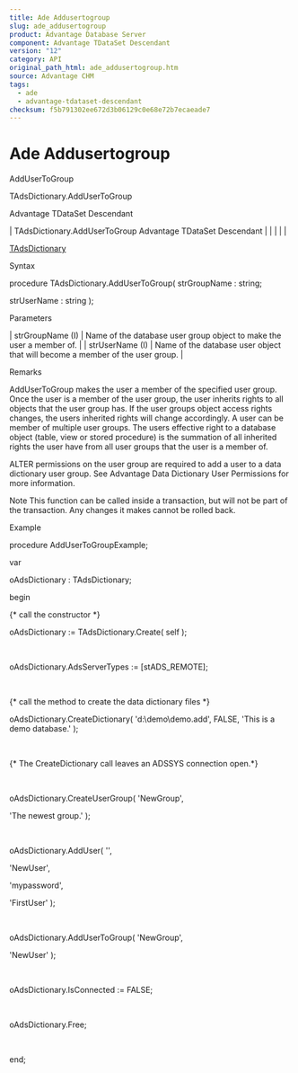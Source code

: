 ```yaml
---
title: Ade Addusertogroup
slug: ade_addusertogroup
product: Advantage Database Server
component: Advantage TDataSet Descendant
version: "12"
category: API
original_path_html: ade_addusertogroup.htm
source: Advantage CHM
tags:
  - ade
  - advantage-tdataset-descendant
checksum: f5b791302ee672d3b06129c0e68e72b7ecaeade7
---
```


# Ade Addusertogroup

AddUserToGroup

TAdsDictionary.AddUserToGroup

Advantage TDataSet Descendant

| TAdsDictionary.AddUserToGroup  Advantage TDataSet Descendant |  |  |  |  |

[TAdsDictionary](ade_tadsdictionary.md)

Syntax

procedure TAdsDictionary.AddUserToGroup( strGroupName : string;

strUserName : string );

Parameters

| strGroupName (I) | Name of the database user group object to make the user a member of. |
| strUserName (I) | Name of the database user object that will become a member of the user group. |

Remarks

AddUserToGroup makes the user a member of the specified user group. Once the user is a member of the user group, the user inherits rights to all objects that the user group has. If the user groups object access rights changes, the users inherited rights will change accordingly. A user can be member of multiple user groups. The users effective right to a database object (table, view or stored procedure) is the summation of all inherited rights the user have from all user groups that the user is a member of.

ALTER permissions on the user group are required to add a user to a data dictionary user group. See Advantage Data Dictionary User Permissions for more information.

Note This function can be called inside a transaction, but will not be part of the transaction. Any changes it makes cannot be rolled back.

Example

procedure AddUserToGroupExample;

var

oAdsDictionary : TAdsDictionary;

begin

{\* call the constructor \*}

oAdsDictionary := TAdsDictionary.Create( self );

 

oAdsDictionary.AdsServerTypes := [stADS\_REMOTE];

 

{\* call the method to create the data dictionary files \*}

oAdsDictionary.CreateDictionary( 'd:\demo\demo.add', FALSE, 'This is a demo database.' );

 

{\* The CreateDictionary call leaves an ADSSYS connection open.\*}

 

oAdsDictionary.CreateUserGroup( 'NewGroup',

'The newest group.' );

 

oAdsDictionary.AddUser( '',

'NewUser',

'mypassword',

'FirstUser' );

 

oAdsDictionary.AddUserToGroup( 'NewGroup',

'NewUser' );

 

oAdsDictionary.IsConnected := FALSE;

 

oAdsDictionary.Free;

 

end;
